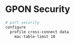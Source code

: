 # GPON Security

```bash
# port security 
configure 
  profile cross-connect data
    mac-table-limit 10
```